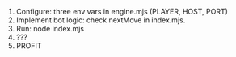 1. Configure: three env vars in engine.mjs (PLAYER, HOST, PORT)
2. Implement bot logic: check nextMove in index.mjs.
3. Run: node index.mjs
4. ???
5. PROFIT

